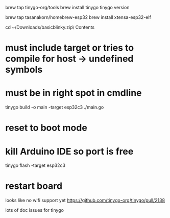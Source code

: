 brew tap tinygo-org/tools
brew install tinygo
tinygo version

brew tap tasanakorn/homebrew-esp32
brew install xtensa-esp32-elf

cd ~/Downloads/basicblinky.zip\ Contents

# must include target or tries to compile for host -> undefined symbols
# must be in right spot in cmdline
tinygo build -o main -target esp32c3 ./main.go

# reset to boot mode
# kill Arduino IDE so port is free
tinygo flash -target esp32c3

# restart board


looks like no wifi support yet https://github.com/tinygo-org/tinygo/pull/2138


lots of doc issues for tinygo
